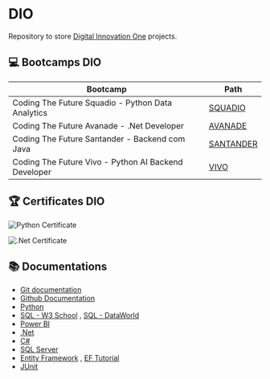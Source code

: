 # **DIO**

Repository to store [Digital Innovation One](https://www.dio.me/) projects.

## 💻 Bootcamps DIO
| Bootcamp | Path |
|-------|---------|
| Coding The Future Squadio - Python Data Analytics | [SQUADIO](SQUADIO) |
| Coding The Future Avanade - .Net Developer | [AVANADE](AVANADE) |
| Coding The Future Santander - Backend com Java | [SANTANDER](SANTANDER) |
| Coding The Future Vivo - Python AI Backend Developer | [VIVO]()|

## :trophy: Certificates DIO

![Python Certificate](https://github.com/manubrederode/DIO/assets/106559514/2f289532-b4e5-459c-9160-9c8601be6c0c)

![.Net Certificate](https://github.com/manubrederode/DIO/assets/106559514/9bda5a12-6e19-41cd-907d-7e25477d4d20)

## 📚 Documentations
- [Git documentation](https://git-scm.com/doc)
- [Github Documentation](https://docs.github.com/pt)
- [Python](https://docs.python.org/3/)
- [SQL - W3 School](https://www.w3schools.com/sql/) , [SQL - DataWorld](https://docs.data.world/documentation/sql/concepts/basic/intro.html)
- [Power BI](https://learn.microsoft.com/en-us/power-bi/)
- [.Net](https://learn.microsoft.com/en-us/dotnet/)
- [C#](https://learn.microsoft.com/en-us/dotnet/csharp/)
- [SQL Server](https://learn.microsoft.com/en-us/sql/sql-server/?view=sql-server-ver16)
- [Entity Framework](https://learn.microsoft.com/en-us/ef/) , [EF Tutorial](https://www.entityframeworktutorial.net/)
- [JUnit](https://junit.org/junit5/docs/current/user-guide/)
